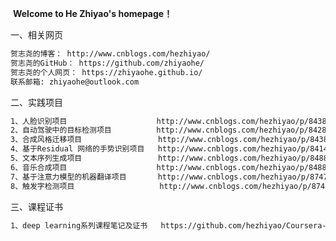 ​                                                             **Welcome to He Zhiyao's homepage！**

一、相关网页

```bash
贺志尧的博客： http://www.cnblogs.com/hezhiyao/
贺志尧的GitHub： https://github.com/zhiyaohe/ 
贺志尧的个人网页： https://zhiyaohe.github.io/
联系邮箱: zhiyaohe@outlook.com
```
二、实践项目 
```bash
1、人脸识别项目                    http://www.cnblogs.com/hezhiyao/p/8438857.html 
2、自动驾驶中的目标检测项目          http://www.cnblogs.com/hezhiyao/p/8428511.html
3、合成风格迁移项目                 http://www.cnblogs.com/hezhiyao/p/8438850.html
4、基于Residual 网络的手势识别项目   http://www.cnblogs.com/hezhiyao/p/8414540.html
5、文本序列生成项目                 http://www.cnblogs.com/hezhiyao/p/8488888.html
6、音乐合成项目                    http://www.cnblogs.com/hezhiyao/p/8488897.html
7、基于注意力模型的机器翻译项目       http://www.cnblogs.com/hezhiyao/p/8747019.html
8、触发字检测项目                   http://www.cnblogs.com/hezhiyao/p/8747025.html
```
三、课程证书
```bash
1、deep learning系列课程笔记及证书   https://github.com/hezhiyao/Coursera-DL-AndrewNg-Notes/
```

 

